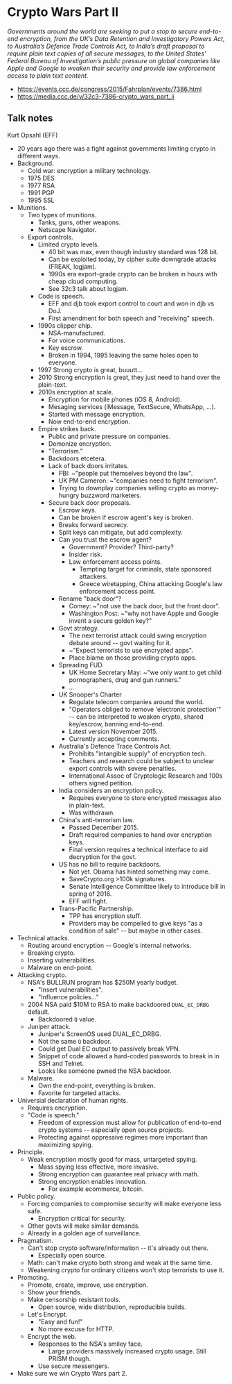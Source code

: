 # Crypto Wars Part II

*Governments around the world are seeking to put a stop to secure end-to-end encryption, from the UK’s Data Retention and Investigatory Powers Act, to Australia’s Defence Trade Controls Act, to India’s draft proposal to require plain text copies of all secure messages, to the United States’ Federal Bureau of Investigation’s public pressure on global companies like Apple and Google to weaken their security and provide law enforcement access to plain text content.*

- https://events.ccc.de/congress/2015/Fahrplan/events/7386.html
- https://media.ccc.de/v/32c3-7386-crypto_wars_part_ii


## Talk notes

Kurt Opsahl (EFF)

- 20 years ago there was a fight against governments limiting crypto in different ways.
- Background.
  - Cold war: encryption a military technology.
  - 1975 DES
  - 1977 RSA
  - 1991 PGP
  - 1995 SSL
- Munitions.
  - Two types of munitions.
    - Tanks, guns, other weapons.
    - Netscape Navigator.
  - Export controls.
    - Limited crypto levels.
      - 40 bit was max, even though industry standard was 128 bit.
      - Can be exploited today, by cipher suite downgrade attacks (FREAK, logjam).
      - 1990s era export-grade crypto can be broken in hours with cheap cloud computing.
      - See 32c3 talk about logjam.
    - Code is speech.
      - EFF and djb took export control to court and won in djb vs DoJ.
      - First amendment for both speech and "receiving" speech.
    - 1990s clipper chip.
      - NSA-manufactured.
      - For voice communications.
      - Key escrow.
      - Broken in 1994, 1995 leaving the same holes open to everyone.
    - 1997 Strong crypto is great, buuutt...
    - 2010 Strong encryption is great, they just need to hand over the plain-text.
    - 2010s encryption at scale.
      - Encryption for mobile phones (iOS 8, Android).
      - Mesaging services (iMessage, TextSecure, WhatsApp, ...).
      - Started with message encryption.
      - Now end-to-end encryption.
    - Empire strikes back.
      - Public and private pressure on companies.
      - Demonize encryption.
      - "Terrorism."
      - Backdoors etcetera.
      - Lack of back doors irritates.
        - FBI: ~"people put themselves beyond the law".
        - UK PM Cameron: ~"companies need to fight terrorism".
        - Trying to downplay companies selling crypto as money-hungry buzzword marketers.
      - Secure back door proposals.
        - Escrow keys.
        - Can be broken if escrow agent's key is broken.
        - Breaks forward secrecy.
        - Split keys can mitigate, but add complexity.
        - Can you trust the escrow agent?
          - Government? Provider? Third-party?
          - Insider risk.
          - Law enforcement access points.
            - Tempting target for criminals, state sponsored attackers.
            - Greece wiretapping, China attacking Google's law enforcement access point.
        - Rename "back door"?
          - Comey: ~"not use the back door, but the front door".
          - Washington Post: ~"why not have Apple and Google invent a secure golden key?"
        - Govt strategy.
          - The next terrorist attack could swing encryption debate around -- govt waiting for it.
          - ~"Expect terrorists to use encrypted apps".
          - Place blame on those providing crypto apps.
        - Spreading FUD.
          - UK Home Secretary May: ~"we only want to get child pornographers, drug and gun runners."
          - ...
        - UK Snooper's Charter
          - Regulate telecom companies around the world.
          - "Operators obliged to remove 'electronic protection'" -- can be interpreted to weaken crypto, shared key/escrow, banning end-to-end.
          - Latest version November 2015.
          - Currently accepting comments.
        - Australia's Defence Trace Controls Act.
          - Prohibits "intangible supply" of encryption tech.
          - Teachers and research could be subject to unclear export controls with severe penalties.
          - International Assoc of Cryptologic Research and 100s others signed petition.
        - India considers an encryption policy.
          - Requires everyone to store encrypted messages also in plain-text.
          - Was withdrawn.
        - China's anti-terrorism law.
          - Passed December 2015.
          - Draft required companies to hand over encryption keys.
          - Final version requires a technical interface to aid decryption for the govt.
        - US has no bill to require backdoors.
          - Not yet. Obama has hinted something may come.
          - SaveCrypto.org >100k signatures.
          - Senate Intelligence Committee likely to introduce bill in spring of 2016.
          - EFF will fight.
        - Trans-Pacific Partnership.
          - TPP has encryption stuff.
          - Providers may be compelled to give keys "as a condition of sale" -- but maybe in other cases.
- Technical attacks.
  - Routing around encryption -- Google's internal networks.
  - Breaking crypto.
  - Inserting vulnerabilities.
  - Malware on end-point.
- Attacking crypto.
  - NSA's BULLRUN program has $250M yearly budget.
    - "Insert vulnerabilities".
    - "Influence policies..."
  - 2004 NSA paid $10M to RSA to make backdoored `DUAL_EC_DRBG` default.
    - Backdoored `Q` value.
  - Juniper attack.
    - Juniper's ScreenOS used DUAL_EC_DRBG.
    - Not the same `Q` backdoor.
    - Could get Dual EC output to passively break VPN.
    - Snippet of code allowed a hard-coded passwords to break in in SSH and Telnet.
    - Looks like someone pwned the NSA backdoor.
  - Malware.
    - Own the end-point, everything is broken.
    - Favorite for targeted attacks.
- Universial declaration of human rights.
  - Requires encryption.
  - "Code is speech."
    - Freedom of expression must allow for publication of end-to-end crypto systems -- especially open source projects.
    - Protecting against oppressive regimes more important than maximizing spying.
- Principle.
  - Weak encryption mostly good for mass, untargeted spying.
    - Mass spying less effective, more invasive.
    - Strong encryption can guarantee real privacy with math.
    - Strong encryption enables innovation.
      - For example ecommerce, bitcoin.
- Public policy.
  - Forcing companies to compromise security will make everyone less safe.
    - Encryption critical for security.
  - Other govts will make similar demands.
  - Already in a golden age of surveillance.
- Pragmatism.
  - Can't stop crypto software/information -- it's already out there.
    - Especially open source.
  - Math: can't make crypto both strong and weak at the same time.
  - Weakening crypto for ordinary citizens won't stop terrorists to use it.
- Promoting.
  - Promote, create, improve, use encryption.
  - Show your friends.
  - Make censorship resistant tools.
    - Open source, wide distribution, reproducible builds.
  - Let's Encrypt.
    - "Easy and fun!"
    - No more excuse for HTTP.
  - Encrypt the web.
    - Responses to the NSA's smiley face.
      - Large providers massively increased crypto usage. Still PRISM though.
    - Use secure messengers.
- Make sure we win Crypto Wars part 2.

